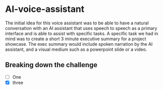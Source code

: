 # AI-voice-assistant
The initial idea for this voice assistant was to be able to have a natural conversation with an AI assistant that uses speech to speech as a primary interface and is able to assist with specific tasks. A specific task we had in mind was to create a short 3 minute executive summary for a project showcase. The exec summary would include spoken narration by the AI assistant, and a visual medium such as a powerpoint slide or a video.

## Breaking down the challenge
- [ ] One
- [x] three